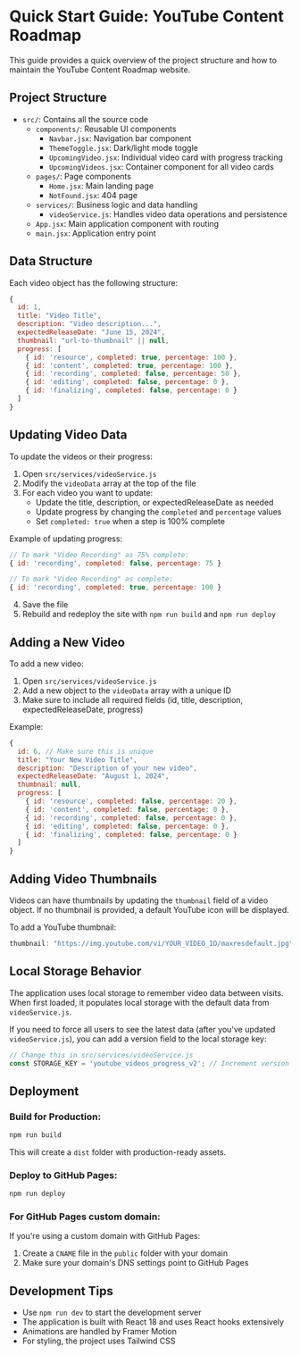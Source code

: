 # Quick Start Guide: YouTube Content Roadmap

This guide provides a quick overview of the project structure and how to maintain the YouTube Content Roadmap website.

## Project Structure

- `src/`: Contains all the source code
  - `components/`: Reusable UI components
    - `Navbar.jsx`: Navigation bar component
    - `ThemeToggle.jsx`: Dark/light mode toggle
    - `UpcomingVideo.jsx`: Individual video card with progress tracking
    - `UpcomingVideos.jsx`: Container component for all video cards
  - `pages/`: Page components
    - `Home.jsx`: Main landing page
    - `NotFound.jsx`: 404 page
  - `services/`: Business logic and data handling
    - `videoService.js`: Handles video data operations and persistence
  - `App.jsx`: Main application component with routing
  - `main.jsx`: Application entry point

## Data Structure

Each video object has the following structure:

```javascript
{
  id: 1,
  title: "Video Title",
  description: "Video description...",
  expectedReleaseDate: "June 15, 2024",
  thumbnail: "url-to-thumbnail" || null,
  progress: [
    { id: 'resource', completed: true, percentage: 100 },
    { id: 'content', completed: true, percentage: 100 },
    { id: 'recording', completed: false, percentage: 50 },
    { id: 'editing', completed: false, percentage: 0 },
    { id: 'finalizing', completed: false, percentage: 0 }
  ]
}
```

## Updating Video Data

To update the videos or their progress:

1. Open `src/services/videoService.js`
2. Modify the `videoData` array at the top of the file
3. For each video you want to update:
   - Update the title, description, or expectedReleaseDate as needed
   - Update progress by changing the `completed` and `percentage` values
   - Set `completed: true` when a step is 100% complete

Example of updating progress:

```javascript
// To mark "Video Recording" as 75% complete:
{ id: 'recording', completed: false, percentage: 75 }

// To mark "Video Recording" as complete:
{ id: 'recording', completed: true, percentage: 100 }
```

4. Save the file
5. Rebuild and redeploy the site with `npm run build` and `npm run deploy`

## Adding a New Video

To add a new video:

1. Open `src/services/videoService.js`
2. Add a new object to the `videoData` array with a unique ID
3. Make sure to include all required fields (id, title, description, expectedReleaseDate, progress)

Example:

```javascript
{
  id: 6, // Make sure this is unique
  title: "Your New Video Title",
  description: "Description of your new video",
  expectedReleaseDate: "August 1, 2024",
  thumbnail: null,
  progress: [
    { id: 'resource', completed: false, percentage: 20 },
    { id: 'content', completed: false, percentage: 0 },
    { id: 'recording', completed: false, percentage: 0 },
    { id: 'editing', completed: false, percentage: 0 },
    { id: 'finalizing', completed: false, percentage: 0 }
  ]
}
```

## Adding Video Thumbnails

Videos can have thumbnails by updating the `thumbnail` field of a video object. If no thumbnail is provided, a default YouTube icon will be displayed.

To add a YouTube thumbnail:
```javascript
thumbnail: "https://img.youtube.com/vi/YOUR_VIDEO_ID/maxresdefault.jpg"
```

## Local Storage Behavior

The application uses local storage to remember video data between visits. When first loaded, it populates local storage with the default data from `videoService.js`.

If you need to force all users to see the latest data (after you've updated `videoService.js`), you can add a version field to the local storage key:

```javascript
// Change this in src/services/videoService.js
const STORAGE_KEY = 'youtube_videos_progress_v2'; // Increment version number
```

## Deployment

### Build for Production:

```bash
npm run build
```

This will create a `dist` folder with production-ready assets.

### Deploy to GitHub Pages:

```bash
npm run deploy
```

### For GitHub Pages custom domain:

If you're using a custom domain with GitHub Pages:

1. Create a `CNAME` file in the `public` folder with your domain
2. Make sure your domain's DNS settings point to GitHub Pages

## Development Tips

- Use `npm run dev` to start the development server
- The application is built with React 18 and uses React hooks extensively
- Animations are handled by Framer Motion
- For styling, the project uses Tailwind CSS 